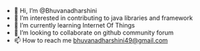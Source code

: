 - 👋 Hi, I’m @Bhuvanadharshini
- 👀 I’m interested in contributing to java libraries and framework
- 🌱 I’m currently learning Internet Of Things
- 💞️ I’m looking to collaborate on github community forum
- 📫 How to reach me bhuvanadharshini49@gmail.com

<!---
Bhuvanadharshini/Bhuvanadharshini is a ✨ special ✨ repository because its `README.md` (this file) appears on your GitHub profile.
You can click the Preview link to take a look at your changes.
--->

